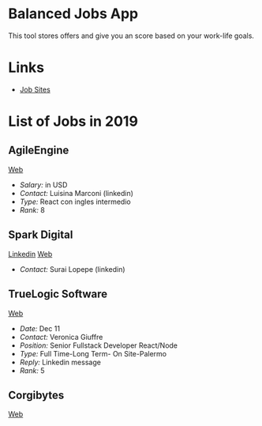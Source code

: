 
# Balanced Jobs App

This tool stores offers and give you an score based on your work-life goals. 

# Links

- [Job Sites](/JOBSITES.md)

# List of Jobs in 2019


AgileEngine
-----
[Web](https://agileengine.com)

- *Salary:* in USD
- *Contact:* Luisina Marconi (linkedin)
- *Type:* React con ingles intermedio
- *Rank:* 8

Spark Digital
-----

[Linkedin](https://www.linkedin.com/company/sparkdigital/)
[Web](https://sparkdigital.com/careers/open-positions)

- *Contact:* Surai Lopepe (linkedin)

TrueLogic Software
-----
[Web](https://www.truelogicsoftware.com/careers/)
- *Date:* Dec 11
- *Contact:* Veronica Giuffre
- *Position:* Senior Fullstack Developer React/Node
- *Type:* Full Time-Long Term- On Site-Palermo
- *Reply:* Linkedin message
- *Rank:* 5

Corgibytes
-----
[Web](https://corgibytes.com/hiring-process/)

